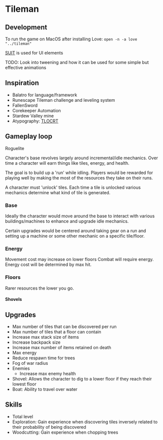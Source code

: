 # Tileman

## Development

To run the game on MacOS after installing Love: `open -n -a love "../tileman"`

[SUIT](https://github.com/vrld/suit) is used for UI elements

TODO: Look into tweening and how it can be used for some simple but effective animations

## Inspiration

- Balatro for language/framework
- Runescape Tileman challenge and leveling system
- FallenSword
- Corekeeper Automation
- Stardew Valley mine
- Atypography: [TLOCRT](https://www.atypography.com/product-page/tlocrt-h-v-sq)

## Gameplay loop

Roguelite

Character's base revolves largely around incremental/idle mechanics. Over time a character will earn things like tiles, energy, and health. 

The goal is to build up a 'run' while idling. Players would be rewarded for playing well by making the most of the resources they take on their runs.

A character must 'unlock' tiles. Each time a tile is unlocked various mechanics determine what kind of tile is generated.

### Base

Ideally the character would move around the base to interact with various buildings/machines to enhance and upgrade idle mechanics.

Certain upgrades would be centered around taking gear on a run and setting up a machine or some other mechanic on a specific tile/floor.

### Energy

Movement cost may increase on lower floors
Combat will require energy. Energy cost will be determined by max hit.

### Floors

Rarer resources the lower you go.
#### Shovels

## Upgrades

- Max number of tiles that can be discovered per run
- Max number of tiles that a floor can contain
- Increase max stack size of items
- Increase backpack size
- Increase max number of items retained on death
- Max energy
- Reduce respawn time for trees
- Fog of war radius
- Enemies
    - Increase max enemy health
- Shovel: Allows the character to dig to a lower floor if they reach their lowest floor
- Boat: Ability to travel over water

## Skills

- Total level
- Exploration: Gain experience when discovering tiles inversely related to their probability of being discovered
- Woodcutting: Gain experience when chopping trees